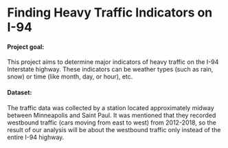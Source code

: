 # Finding Heavy Traffic Indicators on I-94 </h1>

#### Project goal:
This project aims to determine major indicators of heavy traffic on the I-94 Interstate highway. These indicators can be weather types (such as rain, snow) or time (like month, day, or hour), etc.

#### Dataset:
The traffic data was collected by a station located approximately midway between Minneapolis and Saint Paul. It was mentioned that they recorded westbound traffic (cars moving from east to west) from 2012-2018, so the result of our analysis will be about the westbound traffic only instead of the entire I-94 highway.
